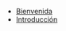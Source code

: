 * [Bienvenida](CursoProfesores/01-bienvenida/01-paso.md)
* [Introducción](CursoProfesores/02-introduccion/02-paso.md)
